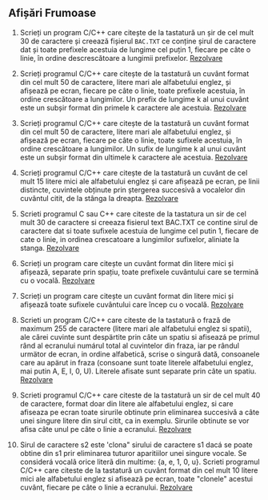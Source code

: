 ## Afișări Frumoase

1. Scrieți un program C/C++ care citește de la tastatură un șir de cel mult 30 de caractere și creează fișierul `BAC.TXT` ce conține șirul de caractere dat și toate prefixele acestuia de lungime cel puțin 1, fiecare pe câte o linie, în ordine descrescătoare a lungimii prefixelor. [Rezolvare](afis_frum_ex1/main.cpp)

2. Scrieți programul C/C++ care citește de la tastatură un cuvânt format din cel mult 50 de caractere, litere mari ale alfabetului englez, și afișează pe ecran, fiecare pe câte o linie, toate prefixele acestuia, în ordine crescătoare a lungimilor. Un prefix de lungime k al unui cuvânt este un subșir format din primele k caractere ale acestuia. [Rezolvare](afis_frum_ex2/main.cpp)

3. Scrieți programul C/C++ care citește de la tastatură un cuvânt format din cel mult 50 de caractere, litere mari ale alfabetului englez, și afișează pe ecran, fiecare pe câte o linie, toate sufixele acestuia, în ordine crescătoare a lungimilor. Un sufix de lungime k al unui cuvânt este un subșir format din ultimele k caractere ale acestuia. [Rezolvare](afis_frum_ex3/main.cpp)

4. Scrieți programul C/C++ care citește de la tastatură un cuvânt de cel mult 15 litere mici ale alfabetului englez și care afișează pe ecran, pe linii distincte, cuvintele obținute prin ștergerea succesivă a vocalelor din cuvântul citit, de la stânga la dreapta. [Rezolvare](afis_frum_ex4/main.cpp)

5. Scrieti programul C sau C++ care citeste de la tastatura un sir de cel mult 30 de caractere si creeaza fisierul text BAC.TXT ce contine sirul de caractere dat si toate sufixele acestuia de lungime cel putin
1, fiecare de cate o linie, in ordinea crescatoare a lungimilor sufixelor, aliniate la stanga. [Rezolvare](afis_frum_ex5/main.cpp)

6. Scrieți un program care citește un cuvânt format din litere mici și afișează, separate prin spațiu, toate prefixele cuvântului care se termină cu o vocală. [Rezolvare](afis_frum_ex6/main.cpp)

7. Scrieți un program care citește un cuvânt format din litere mici și afișează toate sufixele cuvântului care încep cu o vocală. [Rezolvare](afis_frum_ex7/main.cpp)

8. Scrieti un program C/C++ care citeste de la tastaturã o frază de maximum 255 de caractere (litere mari ale alfabetului englez si spatii), ale cărei cuvinte sunt despärtite prin câte un spatiu si afiseazá pe primul rând al ecranului numárul total al cuvintelor din fraza, iar pe rândul urmätor de ecran, in ordine alfabeticã, scrise o singură dată, consoanele care au apärut in fraza (consoane sunt toate literele alfabetului englez, mai putin A, E, I, 0, U).
Literele afisate sunt separate prin câte un spatiu. [Rezolvare](afis_frum_ex8/main.cpp)

9. Scrieti programul C/C++ care citeste de la tastaturã un sir de cel mult 40 de caractere, format doar din litere ale alfabetului englez, si care afiseaza pe ecran toate sirurile obtinute prin eliminarea succesivă a câte unei singure litere din sirul citit, ca in exemplu. Sirurile obtinute se vor afisa câte unul pe câte o linie a ecranului. [Rezolvare](afis_frum_ex9/main.cpp)

10. Sirul de caractere s2 este
'clona" sirului de caractere s1 dacá se poate obtine din s1 prir
eliminarea tuturor aparitiilor unei singure vocale. Se considerá vocalã orice literã din multime: {a, e, 1, 0, u}.
Scrieti programul C/C++ care citeste de la tastatură un cuvânt format din cel mult 10 litere mici ale alfabetului englez si afiseazã pe ecran, toate "clonele" acestui cuvânt, fiecare pe câte o linie a ecranului. [Rezolvare](afis_frum_ex10/main.cpp)